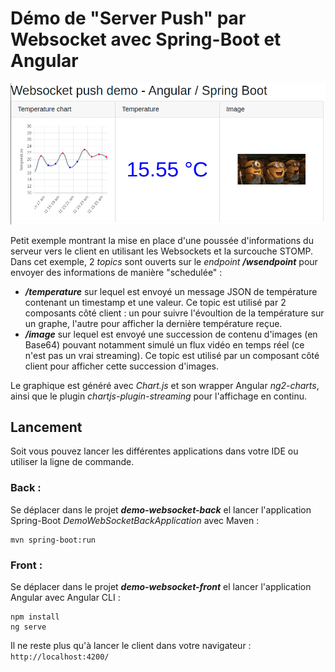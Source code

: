 # Démo de "Server Push" par Websocket avec Spring-Boot et Angular

![Websocket application](./img/websocket-demo.png)

Petit exemple montrant la mise en place d'une poussée d'informations du serveur vers le client en utilisant les Websockets et la surcouche STOMP.
Dans cet exemple, 2 _topics_ sont ouverts sur le _endpoint_ _**/wsendpoint**_ pour envoyer des informations de manière "schedulée" :
- _**/temperature**_ sur lequel est envoyé un message JSON de température contenant un timestamp et une valeur. Ce topic est utilisé par 2 composants côté client : un pour suivre l'évoultion de la température sur un graphe, l'autre pour afficher la dernière température reçue.
- _**/image**_ sur lequel est envoyé une succession de contenu d'images (en Base64) pouvant notamment simulé un flux vidéo en temps réel (ce n'est pas un vrai streaming). Ce topic est utilisé par un composant côté client pour afficher cette succession d'images.

Le graphique est généré avec _Chart.js_ et son wrapper Angular _ng2-charts_, ainsi que le plugin _chartjs-plugin-streaming_ pour l'affichage en continu.

## Lancement

Soit vous pouvez lancer les différentes applications dans votre IDE ou utiliser la ligne de commande.

### Back :
Se déplacer dans le projet _**demo-websocket-back**_ el lancer l'application Spring-Boot _DemoWebSocketBackApplication_ avec Maven :
```shell
mvn spring-boot:run
```

### Front :
Se déplacer dans le projet _**demo-websocket-front**_ el lancer l'application Angular avec Angular CLI :
```shell
npm install
ng serve
```

Il ne reste plus qu'à lancer le client dans votre navigateur :
`http://localhost:4200/`
